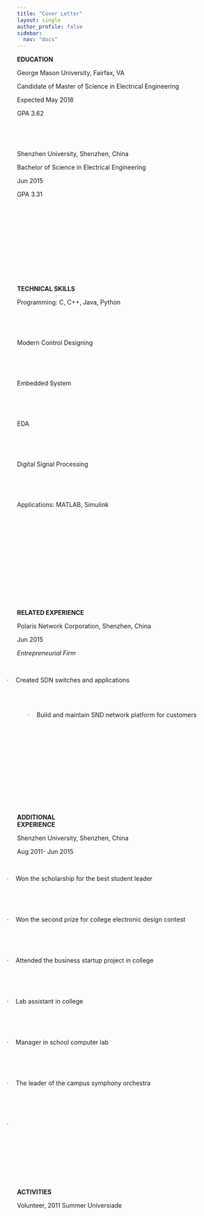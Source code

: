 ```yaml
---
title: "Cover Letter"
layout: single
author_profile: false
sidebar:
  nav: "docs"
---
```

<tbody><tr style="mso-yfti-irow:0;mso-yfti-firstrow:yes">
  <td width="126" rowspan="3" valign="top" style="width:94.45pt;padding:0in 5.4pt 0in 5.4pt">
  <p class="MsoNormal" style="margin-bottom:0in;margin-bottom:.0001pt;line-height:
  normal"><b style="mso-bidi-font-weight:normal">EDUCATION</b></p>
  </td>
  <td width="354" valign="top" style="width:265.15pt;padding:0in 5.4pt 0in 5.4pt">
  <p class="MsoNormal" style="margin-bottom:0in;margin-bottom:.0001pt;line-height:
  normal">George Mason University, Fairfax, VA</p>
  <p class="MsoNormal" style="margin-bottom:0in;margin-bottom:.0001pt;line-height:
  normal">Candidate of Master of Science in Electrical Engineering</p>
  </td>
  <td width="144" valign="top" style="width:107.9pt;padding:0in 5.4pt 0in 5.4pt">
  <p class="MsoNormal" style="margin-bottom:0in;margin-bottom:.0001pt;line-height:
  normal">Expected May 2018</p>
  <p class="MsoNormal" style="margin-bottom:0in;margin-bottom:.0001pt;line-height:
  normal">GPA 3.62</p>
  </td>
 </tr>
 <tr style="mso-yfti-irow:1">
  <td width="354" valign="top" style="width:265.15pt;padding:0in 5.4pt 0in 5.4pt">
  <p class="MsoNormal" style="margin-bottom:0in;margin-bottom:.0001pt;line-height:
  normal"><o:p>&nbsp;</o:p></p>
  </td>
  <td width="144" valign="top" style="width:107.9pt;padding:0in 5.4pt 0in 5.4pt">
  <p class="MsoNormal" style="margin-bottom:0in;margin-bottom:.0001pt;line-height:
  normal"><o:p>&nbsp;</o:p></p>
  </td>
 </tr>
 <tr style="mso-yfti-irow:2">
  <td width="354" valign="top" style="width:265.15pt;padding:0in 5.4pt 0in 5.4pt">
  <p class="MsoNormal" style="margin-bottom:0in;margin-bottom:.0001pt;line-height:
  normal">Shenzhen University, Shenzhen, China</p>
  <p class="MsoNormal" style="margin-bottom:0in;margin-bottom:.0001pt;line-height:
  normal">Bachelor of Science in Electrical Engineering</p>
  </td>
  <td width="144" valign="top" style="width:107.9pt;padding:0in 5.4pt 0in 5.4pt">
  <p class="MsoNormal" style="margin-bottom:0in;margin-bottom:.0001pt;line-height:
  normal">Jun 2015</p>
  <p class="MsoNormal" style="margin-bottom:0in;margin-bottom:.0001pt;line-height:
  normal">GPA 3.31</p>
  </td>
 </tr>
 <tr style="mso-yfti-irow:3">
  <td width="126" valign="top" style="width:94.45pt;padding:0in 5.4pt 0in 5.4pt">
  <p class="MsoNormal" style="margin-bottom:0in;margin-bottom:.0001pt;line-height:
  normal"><o:p>&nbsp;</o:p></p>
  </td>
  <td width="354" valign="top" style="width:265.15pt;padding:0in 5.4pt 0in 5.4pt">
  <p class="MsoNormal" style="margin-bottom:0in;margin-bottom:.0001pt;line-height:
  normal"><o:p>&nbsp;</o:p></p>
  </td>
  <td width="144" valign="top" style="width:107.9pt;padding:0in 5.4pt 0in 5.4pt">
  <p class="MsoNormal" style="margin-bottom:0in;margin-bottom:.0001pt;line-height:
  normal"><o:p>&nbsp;</o:p></p>
  </td>
 </tr>
 <tr style="mso-yfti-irow:4">
  <td width="126" valign="top" style="width:94.45pt;padding:0in 5.4pt 0in 5.4pt">
  <p class="MsoNormal" style="margin-bottom:0in;margin-bottom:.0001pt;line-height:
  normal"><b style="mso-bidi-font-weight:normal"><o:p>&nbsp;</o:p></b></p>
  </td>
  <td width="354" valign="top" style="width:265.15pt;padding:0in 5.4pt 0in 5.4pt">
  <p class="MsoNormal" style="margin-bottom:0in;margin-bottom:.0001pt;line-height:
  normal"><o:p>&nbsp;</o:p></p>
  </td>
  <td width="144" valign="top" style="width:107.9pt;padding:0in 5.4pt 0in 5.4pt">
  <p class="MsoNormal" style="margin-bottom:0in;margin-bottom:.0001pt;line-height:
  normal"><o:p>&nbsp;</o:p></p>
  </td>
 </tr>
 <tr style="mso-yfti-irow:5">
  <td width="126" valign="top" style="width:94.45pt;padding:0in 5.4pt 0in 5.4pt">
  <p class="MsoNormal" style="margin-bottom:0in;margin-bottom:.0001pt;line-height:
  normal"><b style="mso-bidi-font-weight:normal">TECHNICAL SKILLS<o:p></o:p></b></p>
  </td>
  <td width="354" valign="top" style="width:265.15pt;padding:0in 5.4pt 0in 5.4pt">
  <p class="MsoNormal" style="margin-bottom:0in;margin-bottom:.0001pt;line-height:
  normal">Programming: C, C++, Java, Python</p>
  </td>
  <td width="144" valign="top" style="width:107.9pt;padding:0in 5.4pt 0in 5.4pt">
  <p class="MsoNormal" style="margin-bottom:0in;margin-bottom:.0001pt;line-height:
  normal"><o:p>&nbsp;</o:p></p>
  </td>
 </tr>
 <tr style="mso-yfti-irow:6">
  <td width="126" valign="top" style="width:94.45pt;padding:0in 5.4pt 0in 5.4pt">
  <p class="MsoNormal" style="margin-bottom:0in;margin-bottom:.0001pt;line-height:
  normal"><o:p>&nbsp;</o:p></p>
  </td>
  <td width="354" valign="top" style="width:265.15pt;padding:0in 5.4pt 0in 5.4pt">
  <p class="MsoNormal" style="margin-bottom:0in;margin-bottom:.0001pt;line-height:
  normal">Modern Control Designing</p>
  </td>
  <td width="144" valign="top" style="width:107.9pt;padding:0in 5.4pt 0in 5.4pt">
  <p class="MsoNormal" style="margin-bottom:0in;margin-bottom:.0001pt;line-height:
  normal"><o:p>&nbsp;</o:p></p>
  </td>
 </tr>
 <tr style="mso-yfti-irow:7">
  <td width="126" valign="top" style="width:94.45pt;padding:0in 5.4pt 0in 5.4pt">
  <p class="MsoNormal" style="margin-bottom:0in;margin-bottom:.0001pt;line-height:
  normal"><o:p>&nbsp;</o:p></p>
  </td>
  <td width="354" valign="top" style="width:265.15pt;padding:0in 5.4pt 0in 5.4pt">
  <p class="MsoNormal" style="margin-bottom:0in;margin-bottom:.0001pt;line-height:
  normal">Embedded System</p>
  </td>
  <td width="144" valign="top" style="width:107.9pt;padding:0in 5.4pt 0in 5.4pt">
  <p class="MsoNormal" style="margin-bottom:0in;margin-bottom:.0001pt;line-height:
  normal"><o:p>&nbsp;</o:p></p>
  </td>
 </tr>
 <tr style="mso-yfti-irow:8">
  <td width="126" valign="top" style="width:94.45pt;padding:0in 5.4pt 0in 5.4pt">
  <p class="MsoNormal" style="margin-bottom:0in;margin-bottom:.0001pt;line-height:
  normal"><o:p>&nbsp;</o:p></p>
  </td>
  <td width="354" valign="top" style="width:265.15pt;padding:0in 5.4pt 0in 5.4pt">
  <p class="MsoNormal" style="margin-bottom:0in;margin-bottom:.0001pt;line-height:
  normal">EDA</p>
  </td>
  <td width="144" valign="top" style="width:107.9pt;padding:0in 5.4pt 0in 5.4pt">
  <p class="MsoNormal" style="margin-bottom:0in;margin-bottom:.0001pt;line-height:
  normal"><o:p>&nbsp;</o:p></p>
  </td>
 </tr>
 <tr style="mso-yfti-irow:9">
  <td width="126" valign="top" style="width:94.45pt;padding:0in 5.4pt 0in 5.4pt">
  <p class="MsoNormal" style="margin-bottom:0in;margin-bottom:.0001pt;line-height:
  normal"><o:p>&nbsp;</o:p></p>
  </td>
  <td width="354" valign="top" style="width:265.15pt;padding:0in 5.4pt 0in 5.4pt">
  <p class="MsoNormal" style="margin-bottom:0in;margin-bottom:.0001pt;line-height:
  normal">Digital Signal Processing</p>
  </td>
  <td width="144" valign="top" style="width:107.9pt;padding:0in 5.4pt 0in 5.4pt">
  <p class="MsoNormal" style="margin-bottom:0in;margin-bottom:.0001pt;line-height:
  normal"><o:p>&nbsp;</o:p></p>
  </td>
 </tr>
 <tr style="mso-yfti-irow:10">
  <td width="126" valign="top" style="width:94.45pt;padding:0in 5.4pt 0in 5.4pt">
  <p class="MsoNormal" style="margin-bottom:0in;margin-bottom:.0001pt;line-height:
  normal"><o:p>&nbsp;</o:p></p>
  </td>
  <td width="354" valign="top" style="width:265.15pt;padding:0in 5.4pt 0in 5.4pt">
  <p class="MsoNormal" style="margin-bottom:0in;margin-bottom:.0001pt;line-height:
  normal"><a name="OLE_LINK18">Applications: MATLAB, Simulink</a></p>
  </td>
  <td width="144" valign="top" style="width:107.9pt;padding:0in 5.4pt 0in 5.4pt">
  <p class="MsoNormal" style="margin-bottom:0in;margin-bottom:.0001pt;line-height:
  normal"><o:p>&nbsp;</o:p></p>
  </td>
 </tr>
 <tr style="mso-yfti-irow:11">
  <td width="126" valign="top" style="width:94.45pt;padding:0in 5.4pt 0in 5.4pt">
  <p class="MsoNormal" style="margin-bottom:0in;margin-bottom:.0001pt;line-height:
  normal"><o:p>&nbsp;</o:p></p>
  </td>
  <td width="354" valign="top" style="width:265.15pt;padding:0in 5.4pt 0in 5.4pt">
  <p class="MsoNormal" style="margin-bottom:0in;margin-bottom:.0001pt;line-height:
  normal"><o:p>&nbsp;</o:p></p>
  </td>
  <td width="144" valign="top" style="width:107.9pt;padding:0in 5.4pt 0in 5.4pt">
  <p class="MsoNormal" style="margin-bottom:0in;margin-bottom:.0001pt;line-height:
  normal"><o:p>&nbsp;</o:p></p>
  </td>
 </tr>
 <tr style="mso-yfti-irow:12">
  <td width="126" valign="top" style="width:94.45pt;padding:0in 5.4pt 0in 5.4pt">
  <p class="MsoNormal" style="margin-bottom:0in;margin-bottom:.0001pt;line-height:
  normal"><o:p>&nbsp;</o:p></p>
  </td>
  <td width="354" valign="top" style="width:265.15pt;padding:0in 5.4pt 0in 5.4pt">
  <p class="MsoNormal" style="margin-bottom:0in;margin-bottom:.0001pt;line-height:
  normal"><o:p>&nbsp;</o:p></p>
  </td>
  <td width="144" valign="top" style="width:107.9pt;padding:0in 5.4pt 0in 5.4pt">
  <p class="MsoNormal" style="margin-bottom:0in;margin-bottom:.0001pt;line-height:
  normal"><o:p>&nbsp;</o:p></p>
  </td>
 </tr>
 <tr style="mso-yfti-irow:13;height:13.1pt">
  <td width="126" rowspan="2" valign="top" style="width:94.45pt;padding:0in 5.4pt 0in 5.4pt;
  height:13.1pt">
  <p class="MsoNormal" style="margin-bottom:0in;margin-bottom:.0001pt;line-height:
  normal"><b style="mso-bidi-font-weight:normal">RELATED EXPERIENCE</b></p>
  </td>
  <td width="354" valign="top" style="width:265.15pt;padding:0in 5.4pt 0in 5.4pt;
  height:13.1pt">
  <p class="MsoNormal" style="margin-bottom:0in;margin-bottom:.0001pt;line-height:
  normal">Polaris Network Corporation, Shenzhen, China</p>
  </td>
  <td width="144" rowspan="2" valign="top" style="width:107.9pt;padding:0in 5.4pt 0in 5.4pt;
  height:13.1pt">
  <p class="MsoNormal" style="margin-bottom:0in;margin-bottom:.0001pt;line-height:
  normal">Jun 2015</p>
  </td>
 </tr>
 <tr style="mso-yfti-irow:14;height:13.1pt">
  <td width="354" valign="top" style="width:265.15pt;padding:0in 5.4pt 0in 5.4pt;
  height:13.1pt">
  <p class="MsoNormal" style="margin-bottom:0in;margin-bottom:.0001pt;line-height:
  normal"><i style="mso-bidi-font-style:normal">Entrepreneurial Firm</i></p>
  </td>
 </tr>
 <tr style="mso-yfti-irow:15;height:20.2pt">
  <td width="126" valign="top" style="width:94.45pt;padding:0in 5.4pt 0in 5.4pt;
  height:20.2pt">
  <p class="MsoNormal" style="margin-bottom:0in;margin-bottom:.0001pt;line-height:
  normal"><o:p>&nbsp;</o:p></p>
  </td>
  <td width="354" valign="bottom" style="width:265.15pt;padding:0in 5.4pt 0in 5.4pt;
  height:20.2pt">
  <p class="MsoListParagraph" style="margin-bottom:0in;margin-bottom:.0001pt;
  mso-add-space:auto;text-indent:-.25in;line-height:normal;mso-list:l3 level1 lfo7"><a name="OLE_LINK22"><!--[if !supportLists]--><span style="font-family:Symbol;
  mso-fareast-font-family:Symbol;mso-bidi-font-family:Symbol"><span style="mso-list:Ignore">·<span style="font:7.0pt &quot;Times New Roman&quot;">&nbsp;&nbsp;&nbsp;&nbsp;&nbsp;&nbsp;
  </span></span></span><!--[endif]-->Created </a><span style="mso-bookmark:OLE_LINK22"><span style="mso-fareast-language:ZH-CN">SDN</span> switches and applications</span></p>
  </td>
  <td width="144" valign="top" style="width:107.9pt;padding:0in 5.4pt 0in 5.4pt;
  height:20.2pt">
  <p class="MsoNormal" style="margin-bottom:0in;margin-bottom:.0001pt;line-height:
  normal"><o:p>&nbsp;</o:p></p>
  </td>
 </tr>
 <tr style="mso-yfti-irow:16">
  <td width="126" valign="top" style="width:94.45pt;padding:0in 5.4pt 0in 5.4pt">
  <p class="MsoNormal" style="margin-bottom:0in;margin-bottom:.0001pt;line-height:
  normal"><o:p>&nbsp;</o:p></p>
  </td>
  <td width="354" valign="top" style="width:265.15pt;padding:0in 5.4pt 0in 5.4pt">
  <p class="MsoListParagraph" style="margin-top:0in;margin-right:-.25in;
  margin-bottom:0in;margin-left:.5in;margin-bottom:.0001pt;mso-add-space:auto;
  text-indent:-.25in;line-height:normal;mso-list:l5 level1 lfo2;tab-stops:1.25in 5.5in"><!--[if !supportLists]--><span style="font-family:Symbol;mso-fareast-font-family:Symbol;mso-bidi-font-family:
  Symbol"><span style="mso-list:Ignore">·<span style="font:7.0pt &quot;Times New Roman&quot;">&nbsp;&nbsp;&nbsp;&nbsp;&nbsp;&nbsp;
  </span></span></span><!--[endif]-->Build and maintain SND network platform for
  customers</p>
  </td>
  <td width="144" valign="top" style="width:107.9pt;padding:0in 5.4pt 0in 5.4pt">
  <p class="MsoNormal" style="margin-bottom:0in;margin-bottom:.0001pt;line-height:
  normal"><o:p>&nbsp;</o:p></p>
  </td>
 </tr>
 <tr style="mso-yfti-irow:17">
  <td width="126" valign="top" style="width:94.45pt;padding:0in 5.4pt 0in 5.4pt">
  <p class="MsoNormal" style="margin-bottom:0in;margin-bottom:.0001pt;line-height:
  normal"><o:p>&nbsp;</o:p></p>
  </td>
  <td width="354" valign="top" style="width:265.15pt;padding:0in 5.4pt 0in 5.4pt">
  <p class="MsoListParagraph" style="margin-top:0in;margin-right:-.25in;
  margin-bottom:0in;margin-left:.5in;margin-bottom:.0001pt;mso-add-space:auto;
  line-height:normal;tab-stops:1.25in 5.5in"><o:p>&nbsp;</o:p></p>
  </td>
  <td width="144" valign="top" style="width:107.9pt;padding:0in 5.4pt 0in 5.4pt">
  <p class="MsoNormal" style="margin-bottom:0in;margin-bottom:.0001pt;line-height:
  normal"><o:p>&nbsp;</o:p></p>
  </td>
 </tr>
 <tr style="mso-yfti-irow:18">
  <td width="126" valign="top" style="width:94.45pt;padding:0in 5.4pt 0in 5.4pt">
  <p class="MsoNormal" style="margin-bottom:0in;margin-bottom:.0001pt;line-height:
  normal"><o:p>&nbsp;</o:p></p>
  </td>
  <td width="354" valign="top" style="width:265.15pt;padding:0in 5.4pt 0in 5.4pt">
  <p class="MsoNormal" style="margin-bottom:0in;margin-bottom:.0001pt;line-height:
  normal"><o:p>&nbsp;</o:p></p>
  </td>
  <td width="144" valign="top" style="width:107.9pt;padding:0in 5.4pt 0in 5.4pt">
  <p class="MsoNormal" style="margin-bottom:0in;margin-bottom:.0001pt;line-height:
  normal"><o:p>&nbsp;</o:p></p>
  </td>
 </tr>
 <tr style="mso-yfti-irow:19">
  <td width="126" valign="top" style="width:94.45pt;padding:0in 5.4pt 0in 5.4pt">
  <p class="MsoNormal" style="margin-bottom:0in;margin-bottom:.0001pt;line-height:
  normal"><b style="mso-bidi-font-weight:normal">ADDITIONAL <br>
  EXPERIENCE</b></p>
  </td>
  <td width="354" valign="top" style="width:265.15pt;padding:0in 5.4pt 0in 5.4pt">
  <p class="MsoNormal" style="margin-bottom:0in;margin-bottom:.0001pt;line-height:
  normal">Shenzhen University, Shenzhen, China</p>
  </td>
  <td width="144" valign="top" style="width:107.9pt;padding:0in 5.4pt 0in 5.4pt">
  <p class="MsoNormal" style="margin-bottom:0in;margin-bottom:.0001pt;line-height:
  normal">Aug 2011- Jun 2015</p>
  </td>
 </tr>
 <tr style="mso-yfti-irow:20">
  <td width="126" valign="top" style="width:94.45pt;padding:0in 5.4pt 0in 5.4pt">
  <p class="MsoNormal" style="margin-bottom:0in;margin-bottom:.0001pt;line-height:
  normal"><o:p>&nbsp;</o:p></p>
  </td>
  <td width="354" valign="top" style="width:265.15pt;padding:0in 5.4pt 0in 5.4pt">
  <p class="MsoListParagraph" style="margin-bottom:0in;margin-bottom:.0001pt;
  mso-add-space:auto;text-indent:-.25in;line-height:normal;mso-list:l4 level1 lfo6"><!--[if !supportLists]--><span style="font-family:Symbol;mso-fareast-font-family:Symbol;mso-bidi-font-family:
  Symbol"><span style="mso-list:Ignore">·<span style="font:7.0pt &quot;Times New Roman&quot;">&nbsp;&nbsp;&nbsp;&nbsp;&nbsp;&nbsp;
  </span></span></span><!--[endif]-->Won the scholarship for the best student
  leader</p>
  </td>
  <td width="144" valign="top" style="width:107.9pt;padding:0in 5.4pt 0in 5.4pt">
  <p class="MsoNormal" style="margin-bottom:0in;margin-bottom:.0001pt;line-height:
  normal"><o:p>&nbsp;</o:p></p>
  </td>
 </tr>
 <tr style="mso-yfti-irow:21">
  <td width="126" valign="top" style="width:94.45pt;padding:0in 5.4pt 0in 5.4pt">
  <p class="MsoNormal" style="margin-bottom:0in;margin-bottom:.0001pt;line-height:
  normal"><o:p>&nbsp;</o:p></p>
  </td>
  <td width="354" valign="top" style="width:265.15pt;padding:0in 5.4pt 0in 5.4pt">
  <p class="MsoListParagraph" style="margin-bottom:0in;margin-bottom:.0001pt;
  mso-add-space:auto;text-indent:-.25in;line-height:normal;mso-list:l2 level1 lfo5;
  tab-stops:1.25in 5.5in"><!--[if !supportLists]--><span style="font-family:Symbol;
  mso-fareast-font-family:Symbol;mso-bidi-font-family:Symbol"><span style="mso-list:Ignore">·<span style="font:7.0pt &quot;Times New Roman&quot;">&nbsp;&nbsp;&nbsp;&nbsp;&nbsp;&nbsp;
  </span></span></span><!--[endif]-->Won the second prize for college electronic
  design contest<b style="mso-bidi-font-weight:normal"><o:p></o:p></b></p>
  </td>
  <td width="144" valign="top" style="width:107.9pt;padding:0in 5.4pt 0in 5.4pt">
  <p class="MsoNormal" style="margin-bottom:0in;margin-bottom:.0001pt;line-height:
  normal"><o:p>&nbsp;</o:p></p>
  </td>
 </tr>
 <tr style="mso-yfti-irow:22">
  <td width="126" valign="top" style="width:94.45pt;padding:0in 5.4pt 0in 5.4pt">
  <p class="MsoNormal" style="margin-bottom:0in;margin-bottom:.0001pt;line-height:
  normal"><o:p>&nbsp;</o:p></p>
  </td>
  <td width="354" valign="top" style="width:265.15pt;padding:0in 5.4pt 0in 5.4pt">
  <p class="MsoListParagraph" style="margin-bottom:0in;margin-bottom:.0001pt;
  mso-add-space:auto;text-indent:-.25in;line-height:normal;mso-list:l2 level1 lfo5;
  tab-stops:1.25in 5.5in"><!--[if !supportLists]--><span style="font-family:Symbol;
  mso-fareast-font-family:Symbol;mso-bidi-font-family:Symbol"><span style="mso-list:Ignore">·<span style="font:7.0pt &quot;Times New Roman&quot;">&nbsp;&nbsp;&nbsp;&nbsp;&nbsp;&nbsp;
  </span></span></span><!--[endif]-->Attended the business startup project in
  college<b style="mso-bidi-font-weight:normal"><o:p></o:p></b></p>
  </td>
  <td width="144" valign="top" style="width:107.9pt;padding:0in 5.4pt 0in 5.4pt">
  <p class="MsoNormal" style="margin-bottom:0in;margin-bottom:.0001pt;line-height:
  normal"><o:p>&nbsp;</o:p></p>
  </td>
 </tr>
 <tr style="mso-yfti-irow:23">
  <td width="126" valign="top" style="width:94.45pt;padding:0in 5.4pt 0in 5.4pt">
  <p class="MsoNormal" style="margin-bottom:0in;margin-bottom:.0001pt;line-height:
  normal"><o:p>&nbsp;</o:p></p>
  </td>
  <td width="354" valign="top" style="width:265.15pt;padding:0in 5.4pt 0in 5.4pt">
  <p class="MsoListParagraph" style="margin-bottom:0in;margin-bottom:.0001pt;
  mso-add-space:auto;text-indent:-.25in;line-height:normal;mso-list:l2 level1 lfo5;
  tab-stops:1.25in 5.5in"><!--[if !supportLists]--><span style="font-family:Symbol;
  mso-fareast-font-family:Symbol;mso-bidi-font-family:Symbol"><span style="mso-list:Ignore">·<span style="font:7.0pt &quot;Times New Roman&quot;">&nbsp;&nbsp;&nbsp;&nbsp;&nbsp;&nbsp;
  </span></span></span><!--[endif]-->Lab assistant in college<b style="mso-bidi-font-weight:
  normal"><o:p></o:p></b></p>
  </td>
  <td width="144" valign="top" style="width:107.9pt;padding:0in 5.4pt 0in 5.4pt">
  <p class="MsoNormal" style="margin-bottom:0in;margin-bottom:.0001pt;line-height:
  normal"><o:p>&nbsp;</o:p></p>
  </td>
 </tr>
 <tr style="mso-yfti-irow:24">
  <td width="126" valign="top" style="width:94.45pt;padding:0in 5.4pt 0in 5.4pt">
  <p class="MsoNormal" style="margin-bottom:0in;margin-bottom:.0001pt;line-height:
  normal"><o:p>&nbsp;</o:p></p>
  </td>
  <td width="354" valign="top" style="width:265.15pt;padding:0in 5.4pt 0in 5.4pt">
  <p class="MsoListParagraph" style="margin-bottom:0in;margin-bottom:.0001pt;
  mso-add-space:auto;text-indent:-.25in;line-height:normal;mso-list:l2 level1 lfo5;
  tab-stops:1.25in 5.5in"><!--[if !supportLists]--><span style="font-family:Symbol;
  mso-fareast-font-family:Symbol;mso-bidi-font-family:Symbol"><span style="mso-list:Ignore">·<span style="font:7.0pt &quot;Times New Roman&quot;">&nbsp;&nbsp;&nbsp;&nbsp;&nbsp;&nbsp;
  </span></span></span><!--[endif]-->Manager in school computer lab<b style="mso-bidi-font-weight:normal"><o:p></o:p></b></p>
  </td>
  <td width="144" valign="top" style="width:107.9pt;padding:0in 5.4pt 0in 5.4pt">
  <p class="MsoNormal" style="margin-bottom:0in;margin-bottom:.0001pt;line-height:
  normal"><o:p>&nbsp;</o:p></p>
  </td>
 </tr>
 <tr style="mso-yfti-irow:25">
  <td width="126" valign="top" style="width:94.45pt;padding:0in 5.4pt 0in 5.4pt">
  <p class="MsoNormal" style="margin-bottom:0in;margin-bottom:.0001pt;line-height:
  normal"><o:p>&nbsp;</o:p></p>
  </td>
  <td width="354" valign="top" style="width:265.15pt;padding:0in 5.4pt 0in 5.4pt">
  <p class="MsoListParagraph" style="margin-bottom:0in;margin-bottom:.0001pt;
  mso-add-space:auto;text-indent:-.25in;line-height:normal;mso-list:l2 level1 lfo5;
  tab-stops:1.25in 5.5in"><!--[if !supportLists]--><span style="font-family:Symbol;
  mso-fareast-font-family:Symbol;mso-bidi-font-family:Symbol"><span style="mso-list:Ignore">·<span style="font:7.0pt &quot;Times New Roman&quot;">&nbsp;&nbsp;&nbsp;&nbsp;&nbsp;&nbsp;
  </span></span></span><!--[endif]--><span style="mso-fareast-language:ZH-CN">T</span>he
  leader of <span style="mso-fareast-language:ZH-CN">the </span>campus symphony
  orchestra<b style="mso-bidi-font-weight:normal"><o:p></o:p></b></p>
  </td>
  <td width="144" valign="top" style="width:107.9pt;padding:0in 5.4pt 0in 5.4pt">
  <p class="MsoNormal" style="margin-bottom:0in;margin-bottom:.0001pt;line-height:
  normal"><o:p>&nbsp;</o:p></p>
  </td>
 </tr>
 <tr style="mso-yfti-irow:26">
  <td width="126" valign="top" style="width:94.45pt;padding:0in 5.4pt 0in 5.4pt">
  <p class="MsoNormal" style="margin-bottom:0in;margin-bottom:.0001pt;line-height:
  normal"><o:p>&nbsp;</o:p></p>
  </td>
  <td width="354" valign="top" style="width:265.15pt;padding:0in 5.4pt 0in 5.4pt">
  <p class="MsoListParagraph" style="margin-bottom:0in;margin-bottom:.0001pt;
  mso-add-space:auto;text-indent:-.25in;line-height:normal;mso-list:l2 level1 lfo5;
  tab-stops:1.25in 5.5in"><!--[if !supportLists]--><span style="font-family:Symbol;
  mso-fareast-font-family:Symbol;mso-bidi-font-family:Symbol"><span style="mso-list:Ignore">·<span style="font:7.0pt &quot;Times New Roman&quot;">&nbsp;&nbsp;&nbsp;&nbsp;&nbsp;&nbsp;
  </span></span></span><!--[endif]--><b style="mso-bidi-font-weight:normal"><o:p>&nbsp;</o:p></b></p>
  </td>
  <td width="144" valign="top" style="width:107.9pt;padding:0in 5.4pt 0in 5.4pt">
  <p class="MsoNormal" style="margin-bottom:0in;margin-bottom:.0001pt;line-height:
  normal"><o:p>&nbsp;</o:p></p>
  </td>
 </tr>
 <tr style="mso-yfti-irow:27">
  <td width="126" valign="top" style="width:94.45pt;padding:0in 5.4pt 0in 5.4pt">
  <p class="MsoNormal" style="margin-bottom:0in;margin-bottom:.0001pt;line-height:
  normal"><o:p>&nbsp;</o:p></p>
  </td>
  <td width="354" valign="top" style="width:265.15pt;padding:0in 5.4pt 0in 5.4pt">
  <p class="MsoNormal" style="margin-bottom:0in;margin-bottom:.0001pt;line-height:
  normal"><o:p>&nbsp;</o:p></p>
  </td>
  <td width="144" valign="top" style="width:107.9pt;padding:0in 5.4pt 0in 5.4pt">
  <p class="MsoNormal" style="margin-bottom:0in;margin-bottom:.0001pt;line-height:
  normal"><o:p>&nbsp;</o:p></p>
  </td>
 </tr>
 <tr style="mso-yfti-irow:28">
  <td width="126" valign="top" style="width:94.45pt;padding:0in 5.4pt 0in 5.4pt">
  <p class="MsoNormal" style="margin-bottom:0in;margin-bottom:.0001pt;line-height:
  normal"><b style="mso-bidi-font-weight:normal">ACTIVITIES</b></p>
  </td>
  <td width="354" valign="top" style="width:265.15pt;padding:0in 5.4pt 0in 5.4pt">
  <p class="MsoNormal" style="margin-bottom:0in;margin-bottom:.0001pt;line-height:
  normal">Volunteer, 2011 Summer <span class="SpellE">Universiade</span></p>
  </td>
  <td width="144" valign="top" style="width:107.9pt;padding:0in 5.4pt 0in 5.4pt">
  <p class="MsoNormal" style="margin-bottom:0in;margin-bottom:.0001pt;line-height:
  normal"><o:p>&nbsp;</o:p></p>
  </td>
 </tr>
 <tr style="mso-yfti-irow:29;mso-yfti-lastrow:yes">
  <td width="126" valign="top" style="width:94.45pt;padding:0in 5.4pt 0in 5.4pt">
  <p class="MsoNormal" style="margin-bottom:0in;margin-bottom:.0001pt;line-height:
  normal"><o:p>&nbsp;</o:p></p>
  </td>
  <td width="354" valign="top" style="width:265.15pt;padding:0in 5.4pt 0in 5.4pt">
  <p class="MsoNormal" style="margin-bottom:0in;margin-bottom:.0001pt;line-height:
  normal"><o:p>&nbsp;</o:p></p>
  </td>
  <td width="144" valign="top" style="width:107.9pt;padding:0in 5.4pt 0in 5.4pt">
  <p class="MsoNormal" style="margin-bottom:0in;margin-bottom:.0001pt;line-height:
  normal"><o:p>&nbsp;</o:p></p>
  </td>
 </tr>
</tbody>
